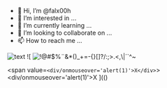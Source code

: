 - 👋 Hi, I’m @falx00h
- 👀 I’m interested in ...
- 🌱 I’m currently learning ...
- 💞️ I’m looking to collaborate on ...
- 📫 How to reach me ...

![text](https://avatars.githubusercontent.com/u/92805783?s=40&v=4)
![
<img src="https://avatars.githubusercontent.com/u/92805783?&s=40&v=" alt="!@#$%¨&*()_+=-{}[]?/:;>.<,\|´`^~"/>

<span value=`<div/onmouseover='alert(1)'>X</div>`><div/onmouseover='alert(1)'>X</div></span>
](()
